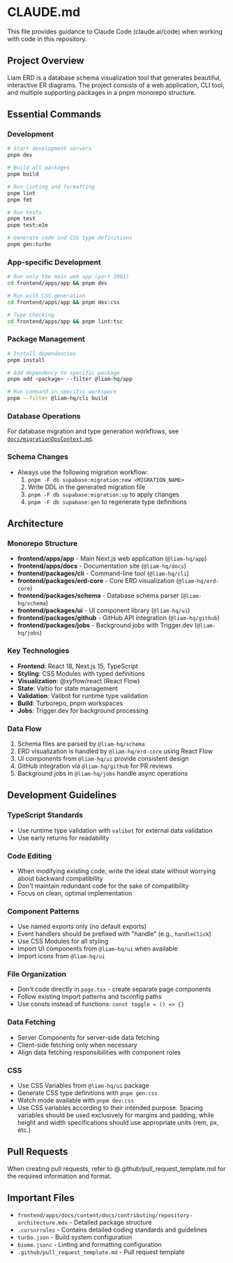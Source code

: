 # CLAUDE.md

This file provides guidance to Claude Code (claude.ai/code) when working with code in this repository.

## Project Overview

Liam ERD is a database schema visualization tool that generates beautiful, interactive ER diagrams. The project consists of a web application, CLI tool, and multiple supporting packages in a pnpm monorepo structure.

## Essential Commands

### Development
```bash
# Start development servers
pnpm dev

# Build all packages
pnpm build

# Run linting and formatting
pnpm lint
pnpm fmt

# Run tests
pnpm test
pnpm test:e2e

# Generate code and CSS type definitions
pnpm gen:turbo
```

### App-specific Development
```bash
# Run only the main web app (port 3001)
cd frontend/apps/app && pnpm dev

# Run with CSS generation
cd frontend/apps/app && pnpm dev:css

# Type checking
cd frontend/apps/app && pnpm lint:tsc
```

### Package Management
```bash
# Install dependencies
pnpm install

# Add dependency to specific package
pnpm add <package> --filter @liam-hq/app

# Run command in specific workspace
pnpm --filter @liam-hq/cli build
```

### Database Operations
For database migration and type generation workflows, see [`docs/migrationOpsContext.md`](docs/migrationOpsContext.md).

### Schema Changes
- Always use the following migration workflow:
  1. `pnpm -F db supabase:migration:new <MIGRATION_NAME>`
  2. Write DDL in the generated migration file
  3. `pnpm -F db supabase:migration:up` to apply changes
  4. `pnpm -F db supabase:gen` to regenerate type definitions

## Architecture

### Monorepo Structure
- **frontend/apps/app** - Main Next.js web application (`@liam-hq/app`)
- **frontend/apps/docs** - Documentation site (`@liam-hq/docs`)
- **frontend/packages/cli** - Command-line tool (`@liam-hq/cli`)
- **frontend/packages/erd-core** - Core ERD visualization (`@liam-hq/erd-core`)
- **frontend/packages/schema** - Database schema parser (`@liam-hq/schema`)
- **frontend/packages/ui** - UI component library (`@liam-hq/ui`)
- **frontend/packages/github** - GitHub API integration (`@liam-hq/github`)
- **frontend/packages/jobs** - Background jobs with Trigger.dev (`@liam-hq/jobs`)

### Key Technologies
- **Frontend**: React 18, Next.js 15, TypeScript
- **Styling**: CSS Modules with typed definitions
- **Visualization**: @xyflow/react (React Flow)
- **State**: Valtio for state management
- **Validation**: Valibot for runtime type validation
- **Build**: Turborepo, pnpm workspaces
- **Jobs**: Trigger.dev for background processing

### Data Flow
1. Schema files are parsed by `@liam-hq/schema`
2. ERD visualization is handled by `@liam-hq/erd-core` using React Flow
3. UI components from `@liam-hq/ui` provide consistent design
4. GitHub integration via `@liam-hq/github` for PR reviews
5. Background jobs in `@liam-hq/jobs` handle async operations

## Development Guidelines

### TypeScript Standards
- Use runtime type validation with `valibot` for external data validation
- Use early returns for readability

### Code Editing
- When modifying existing code, write the ideal state without worrying about backward compatibility
- Don't maintain redundant code for the sake of compatibility
- Focus on clean, optimal implementation

### Component Patterns
- Use named exports only (no default exports)
- Event handlers should be prefixed with "handle" (e.g., `handleClick`)
- Use CSS Modules for all styling
- Import UI components from `@liam-hq/ui` when available
- Import icons from `@liam-hq/ui`

### File Organization
- Don't code directly in `page.tsx` - create separate page components
- Follow existing import patterns and tsconfig paths
- Use consts instead of functions: `const toggle = () => {}`

### Data Fetching
- Server Components for server-side data fetching
- Client-side fetching only when necessary
- Align data fetching responsibilities with component roles

### CSS
- Use CSS Variables from `@liam-hq/ui` package
- Generate CSS type definitions with `pnpm gen:css`
- Watch mode available with `pnpm dev:css`
- Use CSS variables according to their intended purpose. Spacing variables should be used exclusively for margins and padding, while height and width specifications should use appropriate units (rem, px, etc.)

## Pull Requests
When creating pull requests, refer to @.github/pull_request_template.md for the required information and format.

## Important Files
- `frontend/apps/docs/content/docs/contributing/repository-architecture.mdx` - Detailed package structure
- `.cursorrules` - Contains detailed coding standards and guidelines
- `turbo.json` - Build system configuration
- `biome.jsonc` - Linting and formatting configuration
- `.github/pull_request_template.md` - Pull request template
